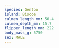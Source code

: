 ```yaml
---
species: Gentoo
island: Biscoe
culmen_length_mm: 50.4
culmen_depth_mm: 15.7
flipper_length_mm: 222
body_mass_g: 5750
sex: MALE
---
```

